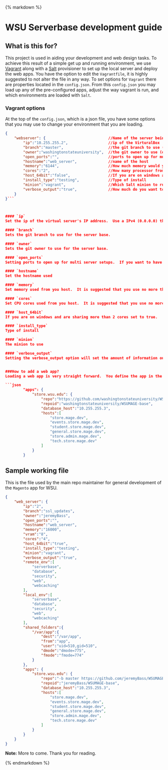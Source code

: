 {% markdown %}
# WSU Serverbase development guide

## What is this for?
This project is used in aiding your development and web design tasks. To achieve this result of a simple get up and running environment, we use [Vagrant](http://www.vagrantup.com/) along with a [Salt](http://www.saltstack.com/) provisioner to set up the local server and deploy the web apps.  You have the option to edit the `Vagrantfile`, it is highly suggested to not alter the file in any way.  To set options for  `Vagrant` there are properties located in the `config.json`.  From this `config.json` you may load up any of the pre-configured apps, adjust the way vagrant is run, and which environments are loaded with `Salt`. 
		

### Vagrant options
At the top of the `config.json`, which is a json file, you have some options that you may use to change your environment that you are loading.
```json
{
    "webserver": {                            //Name of the server being set up
        "ip":"10.255.255.2",                  //ip of the VirturalBox
        "branch":"master",                    //the git branch to use (optional)
        "owner":"washingtonstateuniversity",  //the git owner to use (optional)
        "open_ports":"",                      //ports to open up for multi server setups
        "hostname":"web_server",              //name of the host
        "memory":"6144",                      //How much memory would you like to share from your host
        "cores":"2",                          //How many processor from the host do you want to share
        "host_64bit":"false",                 //If you are on windows and are sharing more then 2 cores set to true
        "install_type":"testing",             //Type of install
        "minion":"vagrant",                   //Which Salt minion to run
        "verbose_output":"true",              //How much do you want to see in the console
    }
}```



#### `ip`
Set the ip of the virtual server's IP address.  Use a IPv4 (0.0.0.0) that can be navigated to.

#### `branch`
Sets the git branch to use for the server base.

#### `owner`
Sets the git owner to use for the server base.

#### `open_ports`
Setting ports to open up for multi server setups.  If you want to have two server talk to each other then you can set ports to talk through.

#### `hostname`
Set the hostname used

#### `memory`
Set memory used from you host.  It is suggested that you use no more than 50% of you host ram.

#### `cores`
Set CPU cores used from you host.  It is suggested that you use no more than 50% of you host's cores.

#### `host_64bit`
If you are on windows and are sharing more than 2 cores set to true.

#### `install_type`
Type of install

#### `minion`
The minion to use

#### `verbose_output`
Setting the verbose_output option will set the amount of information output to the console


###How to add a web app?
Loading a web app is very straight forward.  You define the app in the config file and the system will do the rest for you.  Look to the smaple for the `Magento` app set up.  The baiscs of the current process is that you define a app blocks you wish to load.  In the next version the app block will be much simplar and allow for more power.  Currently you'll define the app you want to load like this

```json
		"apps": {
			"store.wsu.edu": {
				"repo":"https://github.com/washingtonstateuniversity/WSUMAGE-base.git",
				"repoid":"washingtonstateuniversity/WSUMAGE-base",
				"database_host":"10.255.255.3",
				"hosts":[
					"store.mage.dev",
					"events.store.mage.dev",
					"student.store.mage.dev",
					"general.store.mage.dev",
					"store.admin.mage.dev",
					"tech.store.mage.dev"
				]
			}
		}
```



## Sample working file
This is the file used by the main repo maintainer for general development of the `Magento` app for WSU.
```json
{
	"web_server": {
		"ip":"2",
		"branch":"ssl_updates",
		"owner":"jeremyBass",
		"open_ports":"",
		"hostname":"web_server",
		"memory":"16000",
		"vram":"8",
		"cores":"4",
		"host_64bit":"true",
		"install_type":"testing",
		"minion":"vagrant",
		"verbose_output":"true",
		"remote_env":[
			"serverbase",
			"database",
			"security",
			"web",
			"webcaching"
		],
		"local_env":[
			"serverbase",
			"database",
			"security",
			"web",
			"webcaching"
		],
		"shared_folders":{
			"/var/app":{
				"dest":"/var/app",
				"from":"app",
				"user":"uid=510,gid=510",
				"dmode":"dmode=775",
				"fmode":"fmode=774"
			}
		},
		"apps": {
			"store.wsu.edu": {
				"repo":"-b master https://github.com/jeremyBass/WSUMAGE-base.git",
				"repoid":"jeremyBass/WSUMAGE-base",
				"database_host":"10.255.255.3",
				"hosts":[
					"store.mage.dev",
					"events.store.mage.dev",
					"student.store.mage.dev",
					"general.store.mage.dev",
					"store.admin.mage.dev",
					"tech.store.mage.dev"
				]
			}
		}
	}
}
```


**Note:** More to come. Thank you for reading.
	
{% endmarkdown %}
